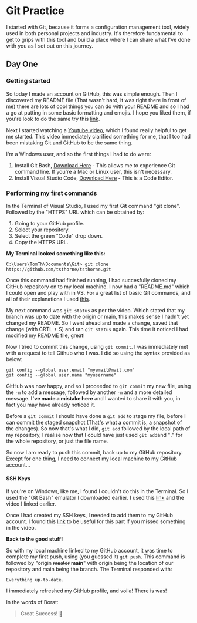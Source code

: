# Git Practice

I started with Git, because it forms a configuration management tool, widely used in both personal projects and industry. It's therefore fundamental to get to grips with this tool and build a place where I can share what I've done with you as I set out on this journey.

## Day One

### Getting started

So today I made an account on GitHub, this was simple enough. Then I discovered my README file (That wasn't hard, it was right there in front of me) there are lots of cool things you can do with your README and so I had a go at putting in some basic formatting and emojis. I hope you liked them, if you're look to do the same try this [link](https://github.com/ikatyang/emoji-cheat-sheet/blob/master/README.md).

Next I started watching a [Youtube video](https://www.youtube.com/watch?v=RGOj5yH7evk), which I found really helpful to get me started. This video immediately clarified something for me, that I too had been mistaking Git and GitHub to be the same thing. 

I'm a Windows user, and so the first things I had to do were:

1. Install Git Bash, [Download Here](https://git-scm.com/download/win)  - This allows me to experience Git command line. If you're a Mac or Linux user, this isn't necessary.
2. Install Visual Studio Code, [Download Here](https://code.visualstudio.com/) - This is a Code Editor. 


### Performing my first commands

In the Terminal of Visual Studio, I used my first Git command "git clone". Followed by the "HTTPS" URL which can be obtained by:

1. Going to your GitHub profile.
2. Select your repository.
3. Select the green "Code" drop down.
4. Copy the HTTPS URL.

**My Terminal looked something like this:**
```
C:\Users\TomTh\Documents\Git> git clone https://github.com/tsthorne/tsthorne.git
```
Once this command had finished running, I had succesfully cloned my GitHub repository on to my local machine. I now had a "README.md" which I could open and play with in VS. For a great list of basic Git commands, and all of their explanations I used [this](https://confluence.atlassian.com/bitbucketserver/basic-git-commands-776639767.html).

My next command was `git status` as per the video. Which stated that my branch was up to date with the origin or main, this makes sense I hadn't yet changed my README. So I went ahead and made a change, saved that change (with CRTL + S) and ran `git status` again. This time it noticed I had modified my README file, great!

Now I tried to commit this change, using `git commit`. I was immediately met with a request to tell Github who I was. I did so using the syntax provided as below:
```
git config --global user.email "myemail@mail.com"
git config --global user.name "myusername"
```
GitHub was now happy, and so I proceeded to `git commit` my new file, using the `-m` to add a message, followed by another `-m` and a more detailed message. **I've made a mistake here** and I wanted to share it with you, in fact you may have already noticed it.

Before a `git commit` I should have done a `git add` to stage my file, before I can commit the staged snapshot (That's what a commit is, a snapshot of the changes). So now that's what I did, `git add` followed by the local path of my repository, I realise now that I could have just used `git add`and "**.**" for the whole repository, or just the file name.

So now I am ready to push this commit, back up to my GitHub repository. Except for one thing, I need to connect my local machine to my GitHub account...

#### SSH Keys

If you're on Windows, like me, I found I couldn't do this in the Terminal. So I used the "Git Bash" emulator I downloaded earlier. I used this [link](https://docs.github.com/en/authentication/connecting-to-github-with-ssh/generating-a-new-ssh-key-and-adding-it-to-the-ssh-agent?utm_source=Blog) and the video I linked earlier.

Once I had created my SSH keys, I needed to add them to my GitHub account. I found this [link](https://docs.github.com/en/authentication/connecting-to-github-with-ssh/adding-a-new-ssh-key-to-your-github-account) to be useful for this part if you missed something in the video.

**Back to the good stuff!**

So with my local machine linked to my GitHub account, it was time to complete my first push, using (you guessed it) `git push`. This command is followed by "origin ~~master~~ **main**" with origin being the location of our repository and main being the branch. The Terminal responded with:

```
Everything up-to-date.
```

I immediately refreshed my GitHub profile, and voila! There is was! 

In the words of Borat:
> Great Success! :love_you_gesture: